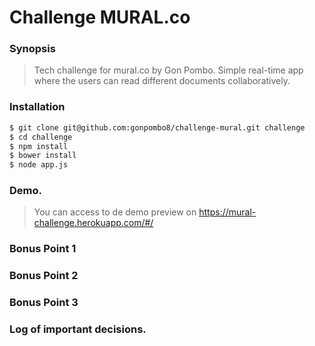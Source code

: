 Challenge MURAL.co
============

### Synopsis
> Tech challenge for mural.co by Gon Pombo.
> Simple real-time app where the users can read different documents collaboratively.

### Installation
```sh
$ git clone git@github.com:gonpombo8/challenge-mural.git challenge
$ cd challenge
$ npm install 
$ bower install
$ node app.js
```

### Demo.
> You can access to de demo preview on https://mural-challenge.herokuapp.com/#/

### Bonus Point 1

### Bonus Point 2

### Bonus Point 3

### Log of important decisions.